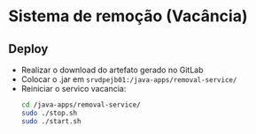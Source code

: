 # Sistema de remoção (Vacância)

## Deploy

- Realizar o download do artefato gerado no GitLab
- Colocar o .jar em `srvdpejb01:/java-apps/removal-service/`
- Reiniciar o servico vacancia:
    ```bash
    cd /java-apps/removal-service/
    sudo ./stop.sh
    sudo ./start.sh
    ```
